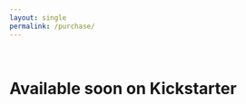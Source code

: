 ```yaml
---
layout: single
permalink: /purchase/
---
```

<html>
<br><h1>Available soon on Kickstarter</h1>
</html>